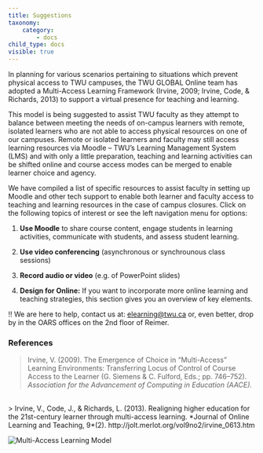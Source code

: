 ```yaml
---
title: Suggestions
taxonomy:
    category:
        - docs
child_type: docs
visible: true
---
```


In planning for various scenarios pertaining to situations which prevent physical access to TWU campuses, the TWU GLOBAL Online team has adopted a Multi-Access Learning Framework (Irvine, 2009; Irvine, Code, & Richards, 2013) to support a virtual presence for teaching and learning.

This model is being suggested to assist TWU faculty as they attempt to balance between meeting the needs of on-campus learners with remote, isolated learners who are not able to access physical resources on one of our campuses. Remote or isolated learners and faculty may still access learning resources via Moodle – TWU’s Learning Management System (LMS) and with only a little preparation, teaching and learning activities can be shifted online and course access modes can be merged to enable learner choice and agency.

We have compiled a list of specific resources to assist faculty in setting up Moodle and other tech support to enable both learner and faculty access to teaching and learning resources in the case of campus closures. Click on the following topics of interest or see the left navigation menu for options:

1. **Use Moodle** to share course content, engage students in learning activities, communicate with students, and assess student learning.

2. **Use video conferencing** (asynchronous or synchrounous class sessions)

3. **Record audio or video** (e.g. of PowerPoint slides)

4. **Design for Online:** If you want to incorporate more online learning and teaching strategies, this section gives you an overview of key elements.

!! We are here to help, contact us at: elearning@twu.ca or, even better, drop by in the OARS offices on the 2nd floor of Reimer.

### References
> Irvine, V. (2009). The Emergence of Choice in “Multi-Access” Learning Environments: Transferring Locus of Control of Course Access to the Learner (G. Siemens & C. Fulford, Eds.; pp. 746–752). *Association for the Advancement of Computing in Education (AACE).*  
<br>
> Irvine, V., Code, J., & Richards, L. (2013). Realigning higher education for the 21st-century learner through multi-access learning. *Journal of Online Learning and Teaching, 9*(2). http://jolt.merlot.org/vol9no2/irvine_0613.htm


![Multi-Access Learning Model](irvine_fig1.jpg)
